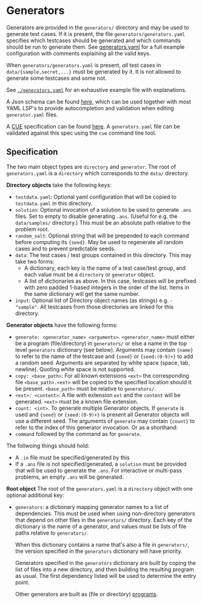 # Generators

Generators are provided in the `generators/` directory and may be used to
generate test cases. If it is present, the file `generators/generators.yaml`
specifies which testcases should be generated and which commands should be run
to generate them. See [generators.yaml](generators.yaml) for a full example
configuration with comments explaining all the valid keys.

When `generators/generators.yaml` is present, _all_ test cases in
`data/{sample,secret,...}` must be generated by it. It is not allowed to generate
some testcases and some not.

See [`./generators.yaml`](./generators.yaml) for an exhaustive example file with explanations.

A Json schema can be found [here](../support/schemas/generators_yaml_schema.json), which
can be used together with most YAML LSP's to provide autocompletion and
validation when editing `generator.yaml` files.

A [CUE](https://cuelang.org/docs/references/spec/) specification can be found [here](../support/schemas/generators.cue).
A `generators.yaml` file can be validated against this spec using the `cue`
command line tool.

## Specification

The two main object types are `directory` and `generator`. The root of `generators.yaml` is a `directory` which corresponds to the `data/` directory.

**Directory objects** take the following keys:

- `testdata.yaml`: Optional yaml configuration that will be copied to `testdata.yaml` in this directory.
- `solution`: Optional invocation of a solution to be used to generate `.ans` files. Set to empty to disable generating `.ans`. (Useful for e.g. the `data/samples/` directory.) This must be an absolute path relative to the problem root.
- `random_salt`: Optional string that will be prepended to each command before computing its `{seed}`. May be used to regenerate all random cases and to prevent predictable seeds.
- `data`: The test cases / test groups contained in this directory. This may take two forms:
  - A dictionary, each key is the name of a test case/test group, and each value must be a `directory` or `generator` object.
  - A list of dictionaries as above. In this case, testcases will be prefixed with zero padded 1-based integers in the order of the list. Items in the same dictionary will get the same number.
- `input`: Optional list of Directory object names (as strings) e.g. `- "sample"`. All testcases from those directories are linked for this directory.

**Generator objects** have the following forms:

- `generate: <generator_name> <arguments>`. `<generator_name>` must either be a program (file/directory) in `generators/` or else a name in the top level `generators` dictionary (see below). Arguments may contain `{name}` to refer to the name of the testcase and `{seed}` or `{seed:(0-9)+}` to add a random seed. Arguments are separated by white space (space, tab, newline). Quoting white space is not supported.
- `copy: <base_path>`: For all known extensions `<ext>` the corresponding file `<base_path>.<ext>` will be copied to the specified location should it be present. `<base_path>` must be relative to `generators/`.
- `<ext>: <content>`: A file with extension `ext` and the `content` will be generated. `<ext>` must be a known file extension.
- `count: <int>`. To generate multiple Generator objects. If `generate` is used and `{seed}` or `{seed:(0-9)+}` is present all Generator objects will use a different seed. The arguments of `generate` may contain `{count}` to refer to the index of this generator invocation.
Or as a shorthand:
- `command` followed by the command as for `generate`.

The follwoing things should hold:
- A `.in` file must be specified/generated by this
- If a `.ans` file is not specified/generated, a `solution` must be provided that will be used to generate the `.ans`. For interactive or multi-pass problems, an empty `.ans` will be generated.

**Root object**
The root of the `generators.yaml` is a `directory` object with one optional additional key:

- `generators`: a dictionary mapping generator names to a list of dependencies.
  This must be used when using non-directory generators that depend on other files in the `generators/` directory. Each key of the dictionary is the name of a generator, and values must be lists of file paths relative to `generators/`.

  When this dictionary contains a name that's also a file in `generators/`, the version specified in the `generators` dictionary will have priority.

  Generators specified in the `generators` dictionary are built by coping the list of files into a new directory, and then building the resulting program as usual. The first dependency listed will be used to determine the entry point.

  Other generators are built as (file or directory) [programs](./Problem_Format#Programs).
